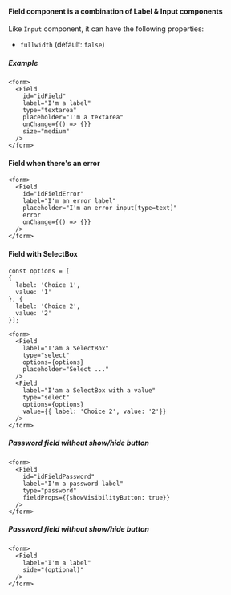 #### Field component is a combination of Label & Input components

Like `Input` component, it can have the following properties:

- `fullwidth` (default: `false`)

##### Example

```
<form>
  <Field
    id="idField"
    label="I'm a label"
    type="textarea"
    placeholder="I'm a textarea"
    onChange={() => {}}
    size="medium"
  />
</form>
```

#### Field when there's an error

```
<form>
  <Field
    id="idFieldError"
    label="I'm an error label"
    placeholder="I'm an error input[type=text]"
    error
    onChange={() => {}}
  />
</form>
```

#### Field with SelectBox

```
const options = [
{
  label: 'Choice 1',
  value: '1'
}, {
  label: 'Choice 2',
  value: '2'
}];

<form>
  <Field
    label="I'am a SelectBox"
    type="select"
    options={options}
    placeholder="Select ..."
  />
  <Field
    label="I'am a SelectBox with a value"
    type="select"
    options={options}
    value={{ label: 'Choice 2', value: '2'}}
  />
</form>
```

##### Password field without show/hide button

```
<form>
  <Field
    id="idFieldPassword"
    label="I'm a password label"
    type="password"
    fieldProps={{showVisibilityButton: true}}
  />
</form>
```

##### Password field without show/hide button

```
<form>
  <Field
    label="I'm a label"
    side="(optional)"
  />
</form>
```
